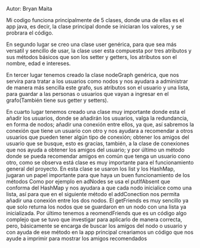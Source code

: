 Autor: Bryan Maita

Mi codigo funciona principalmente de 5 clases, donde una de ellas es el app java, es decir, la clase principal donde se iniciaran los valores, y se probrara el código. 

En segundo lugar se creo una clase user genérica, para que sea más versatil y sencillo de usar, la clase user esta compuesta por tres atributos y sus métodos básicos que son los setter y getters, los atributos son el nombre, edad e intereses. 

En tercer lugar tenemos creado la clase nodeGraph genérica, que nos servira para tratar a los usuarios como nodos y nos ayudara a administrar de manera más sencilla este grafo, sus atributos son el usuario y una lista, para guardar a las personas o usuarios que vayan a ingresar en el grafo(También tiene sus getter y setters).

En cuarto lugar tenemos creado una clase muy importante donde esta el añadir los usuarios, donde se añadirán los usuarios, valga la redundancia, en forma de nodos; añadir una conexión entre ellos, ya que, así sabremos la conexión que tiene un usuario con otro y nos ayudara a recomendar a otros usuarios que pueden tener algún tipo de conexión; obtener los amigos del usuario que se busque, esto es gracias, también, a la clase de conexiones que nos ayuda a obtener los amigos del usuario; y por último un método donde se pueda recomendar amigos en común que tenga un usuario cono otro, como se observa está clase es muy importante para el funcionamiento general del proyecto. En esta clase se usaron los list y los HashMap, jugaran un papel importante para que haya un buen funcionamiento de los métodos
Como por ejemplo en adNodes se usa el putIfAbsent que conforma del HashMap y nos ayudara a que cada nodo inicialice como una lista, así para que en el siguiente método el addConection nos permita añadir una conexión entre los dos nodos. 
El getFriends es muy sencillo ya que solo returna los nodos que se guardaron en un nodo con una lista ya inicializada.
Por último tenemos a reomendFriends que es un código algo complejo que se tuvo que investigar para aplicarlo de manera correcta, pero, básicamente se encarga de buscar los amigos del nodo o usuario y con ayuda de ese método en la app principal creariamos un código que nos ayude a imprimir para mostrar los amigos recomendados

